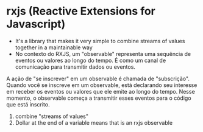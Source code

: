 # rxjs (Reactive Extensions for Javascript)
- It's a library that makes it very simple to combine streams of values together in a maintainable way
- No contexto do RXJS, um "observable" representa uma sequência de eventos ou valores ao longo do tempo. É como um canal de comunicação para transmitir dados ou eventos. 

A ação de "se inscrever" em um observable é chamada de "subscrição". Quando você se inscreve em um observable, está declarando seu interesse em receber os eventos ou valores que ele emite ao longo do tempo. Nesse momento, o observable começa a transmitir esses eventos para o código que está inscrito.

1. combine "streams of values"
2. Dollar at the end of a variable means that is an rxjs observable